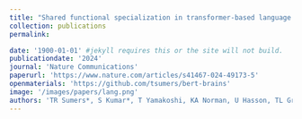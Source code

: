 ```yaml
---
title: "Shared functional specialization in transformer-based language models and the human brain"
collection: publications
permalink: 

date: '1900-01-01' #jekyll requires this or the site will not build.
publicationdate: '2024'
journal: 'Nature Communications'
paperurl: 'https://www.nature.com/articles/s41467-024-49173-5'
openmaterials: 'https://github.com/tsumers/bert-brains'
image: '/images/papers/lang.png'
authors: 'TR Sumers*, S Kumar*, T Yamakoshi, KA Norman, U Hasson, TL Griffiths, RD Hawkins, SA Nastase'
---
```

